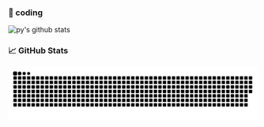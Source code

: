 ### 🚀 coding

![py's github stats](https://github-readme-stats.vercel.app/api?username=pengYYYYY&show_icons=true&theme=radical&count_private=true&show_icons=true)

### 📈 GitHub Stats

<picture>
  <source media="(prefers-color-scheme: dark)" srcset="https://raw.githubusercontent.com/PengYYYYY/PengYYYYY/output/github-contribution-grid-snake-dark.svg">
  <source media="(prefers-color-scheme: light)" srcset="https://raw.githubusercontent.com/PengYYYYY/PengYYYYY/output/github-contribution-grid-snake.svg">
  <img alt="github contribution grid snake animation" src="https://raw.githubusercontent.com/PengYYYYY/PengYYYYY/output/github-contribution-grid-snake.svg">
</picture>
